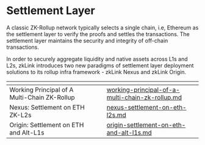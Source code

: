 # Settlement Layer

A classic ZK-Rollup network typically selects a single chain, i.e, Ethereum as the settlement layer to verify the proofs and settles the transactions. The settlement layer maintains the security and integrity of off-chain transactions.

In order to securely aggregate liquidity and native assets across L1s and L2s, zkLink introduces two new paradigms of settlement layer deployment solutions to its rollup infra framework - zkLink Nexus and zkLink Origin.

<table data-view="cards"><thead><tr><th></th><th data-hidden></th><th data-hidden></th><th data-hidden data-card-target data-type="content-ref"></th></tr></thead><tbody><tr><td>Working Principal of A Multi-Chain ZK-Rollup</td><td></td><td></td><td><a href="working-principal-of-a-multi-chain-zk-rollup.md">working-principal-of-a-multi-chain-zk-rollup.md</a></td></tr><tr><td>Nexus: Settlement on ETH ZK-L2s</td><td></td><td></td><td><a href="nexus-settlement-on-eth-l2s.md">nexus-settlement-on-eth-l2s.md</a></td></tr><tr><td>Origin: Settlement on ETH and Alt-L1s</td><td></td><td></td><td><a href="origin-settlement-on-eth-and-alt-l1s.md">origin-settlement-on-eth-and-alt-l1s.md</a></td></tr></tbody></table>
